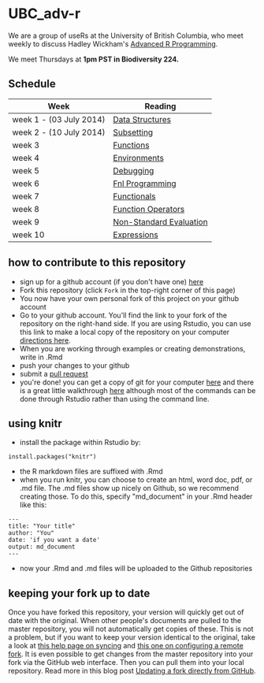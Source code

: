 UBC_adv-r
=========

We are a group of useRs at the University of British Columbia, who meet weekly to discuss Hadley Wickham's [Advanced R Programming](http://adv-r.had.co.nz/).  


We meet Thursdays at **1pm PST in Biodiversity 224.**

## Schedule

| Week    |  Reading                                                                         |
| ------- | -----------------------                                                          |
| week 1  - (03 July 2014)  | [Data Structures](http://adv-r.had.co.nz/Data-structures.html)                   |
| week 2  - (10 July 2014)  | [Subsetting](http://adv-r.had.co.nz/Subsetting.html)                             |
| week 3  | [Functions](http://adv-r.had.co.nz/Functions.html)                               |
| week 4  | [Environments](http://adv-r.had.co.nz/Environments.html)                         |
| week 5  | [Debugging](http://adv-r.had.co.nz/Exceptions-Debugging.html)                    |
| week 6  | [Fnl Programming](http://adv-r.had.co.nz/Functional-programming.html)            |
| week 7  | [Functionals](http://adv-r.had.co.nz/Functionals.html)                           |
| week 8  | [Function Operators](http://adv-r.had.co.nz/Function-operators.html)             |
| week 9  | [Non-Standard Evaluation](http://adv-r.had.co.nz/Computing-on-the-language.html) |
| week 10 | [Expressions](http://adv-r.had.co.nz/Expressions.html)                           |

## how to contribute to this repository

* sign up for a github account (if you don't have one) [here](https://github.com/join)
* Fork this repository (click `Fork` in the top-right corner of this page)
* You now have your own personal fork of this project on your github account
* Go to your github account.  You'll find the link to your fork of the repository on the right-hand side. If you are using Rstudio, you can use this link to make a local copy of the repository on your computer [directions here](https://support.rstudio.com/hc/en-us/articles/200526207-Using-Projects).
* When you are working through examples or creating demonstrations, write in .Rmd
* push your changes to your github
* submit a [pull request](https://help.github.com/articles/using-pull-requests)
* you're done!  you can get a copy of git for your computer [here](http://www.git-scm.com/) and there is a great little walkthrough [here](https://try.github.io/levels/1/challenges/1) although most of the commands can be done through Rstudio rather than using the command line.

## using knitr

* install the package within Rstudio by:
```{r}
install.packages("knitr")
```
* the R markdown files are suffixed with .Rmd
* when you run knitr, you can choose to create an html, word doc, pdf, or .md file.  The .md files show up nicely on Github, so we recommend creating those.  To do this, specify "md_document" in your .Rmd header like this:
```{r}
---
title: "Your title"
author: "You"
date: 'if you want a date'
output: md_document
---
```
* now your .Rmd and .md files will be uploaded to the Github repositories

## keeping your fork up to date

Once you have forked this repository, your version will quickly get out of date with the original.  When other people's documents are pulled to the master repository, you will not automatically get copies of these.  This is not a problem, but if you want to keep your version identical to the original, take a look at [this help page on syncing](https://help.github.com/articles/syncing-a-fork) and [this one on configuring a remote fork](https://help.github.com/articles/configuring-a-remote-for-a-fork). It is even possible to get changes from the master repository into your fork via the GitHub web interface. Then you can pull them into your local repository. Read more in this blog post [Updating a fork directly from GitHub](http://www.hpique.com/2013/09/updating-a-fork-directly-from-github/).
